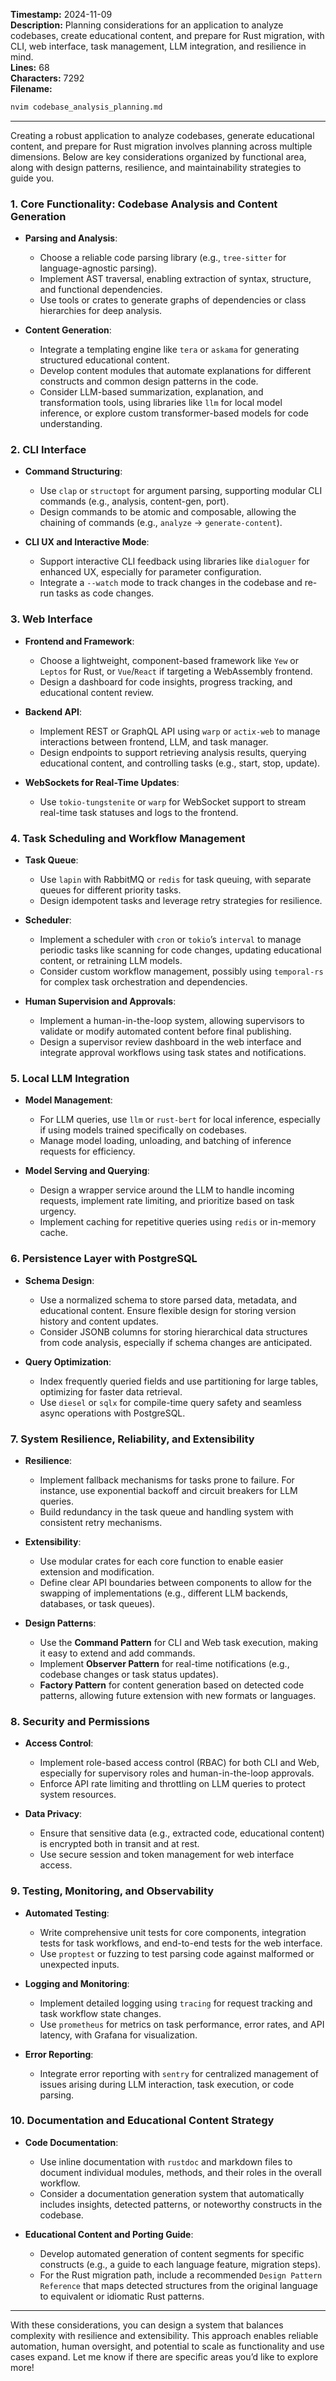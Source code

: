 **Timestamp:** 2024-11-09  
**Description:** Planning considerations for an application to analyze codebases, create educational content, and prepare for Rust migration, with CLI, web interface, task management, LLM integration, and resilience in mind.  
**Lines:** 68  
**Characters:** 7292  
**Filename:**

```bash
nvim codebase_analysis_planning.md
```

---

Creating a robust application to analyze codebases, generate educational content, and prepare for Rust migration involves planning across multiple dimensions. Below are key considerations organized by functional area, along with design patterns, resilience, and maintainability strategies to guide you.

### 1. **Core Functionality: Codebase Analysis and Content Generation**

- **Parsing and Analysis**:
  - Choose a reliable code parsing library (e.g., `tree-sitter` for language-agnostic parsing).
  - Implement AST traversal, enabling extraction of syntax, structure, and functional dependencies.
  - Use tools or crates to generate graphs of dependencies or class hierarchies for deep analysis.

- **Content Generation**:
  - Integrate a templating engine like `tera` or `askama` for generating structured educational content.
  - Develop content modules that automate explanations for different constructs and common design patterns in the code.
  - Consider LLM-based summarization, explanation, and transformation tools, using libraries like `llm` for local model inference, or explore custom transformer-based models for code understanding.

### 2. **CLI Interface**

- **Command Structuring**:
  - Use `clap` or `structopt` for argument parsing, supporting modular CLI commands (e.g., analysis, content-gen, port).
  - Design commands to be atomic and composable, allowing the chaining of commands (e.g., `analyze` → `generate-content`).

- **CLI UX and Interactive Mode**:
  - Support interactive CLI feedback using libraries like `dialoguer` for enhanced UX, especially for parameter configuration.
  - Integrate a `--watch` mode to track changes in the codebase and re-run tasks as code changes.

### 3. **Web Interface**

- **Frontend and Framework**:
  - Choose a lightweight, component-based framework like `Yew` or `Leptos` for Rust, or `Vue`/`React` if targeting a WebAssembly frontend.
  - Design a dashboard for code insights, progress tracking, and educational content review.

- **Backend API**:
  - Implement REST or GraphQL API using `warp` or `actix-web` to manage interactions between frontend, LLM, and task manager.
  - Design endpoints to support retrieving analysis results, querying educational content, and controlling tasks (e.g., start, stop, update).

- **WebSockets for Real-Time Updates**:
  - Use `tokio-tungstenite` or `warp` for WebSocket support to stream real-time task statuses and logs to the frontend.

### 4. **Task Scheduling and Workflow Management**

- **Task Queue**:
  - Use `lapin` with RabbitMQ or `redis` for task queuing, with separate queues for different priority tasks.
  - Design idempotent tasks and leverage retry strategies for resilience.

- **Scheduler**:
  - Implement a scheduler with `cron` or `tokio`’s `interval` to manage periodic tasks like scanning for code changes, updating educational content, or retraining LLM models.
  - Consider custom workflow management, possibly using `temporal-rs` for complex task orchestration and dependencies.

- **Human Supervision and Approvals**:
  - Implement a human-in-the-loop system, allowing supervisors to validate or modify automated content before final publishing.
  - Design a supervisor review dashboard in the web interface and integrate approval workflows using task states and notifications.

### 5. **Local LLM Integration**

- **Model Management**:
  - For LLM queries, use `llm` or `rust-bert` for local inference, especially if using models trained specifically on codebases.
  - Manage model loading, unloading, and batching of inference requests for efficiency.

- **Model Serving and Querying**:
  - Design a wrapper service around the LLM to handle incoming requests, implement rate limiting, and prioritize based on task urgency.
  - Implement caching for repetitive queries using `redis` or in-memory cache.

### 6. **Persistence Layer with PostgreSQL**

- **Schema Design**:
  - Use a normalized schema to store parsed data, metadata, and educational content. Ensure flexible design for storing version history and content updates.
  - Consider JSONB columns for storing hierarchical data structures from code analysis, especially if schema changes are anticipated.

- **Query Optimization**:
  - Index frequently queried fields and use partitioning for large tables, optimizing for faster data retrieval.
  - Use `diesel` or `sqlx` for compile-time query safety and seamless async operations with PostgreSQL.

### 7. **System Resilience, Reliability, and Extensibility**

- **Resilience**:
  - Implement fallback mechanisms for tasks prone to failure. For instance, use exponential backoff and circuit breakers for LLM queries.
  - Build redundancy in the task queue and handling system with consistent retry mechanisms.

- **Extensibility**:
  - Use modular crates for each core function to enable easier extension and modification.
  - Define clear API boundaries between components to allow for the swapping of implementations (e.g., different LLM backends, databases, or task queues).

- **Design Patterns**:
  - Use the **Command Pattern** for CLI and Web task execution, making it easy to extend and add commands.
  - Implement **Observer Pattern** for real-time notifications (e.g., codebase changes or task status updates).
  - **Factory Pattern** for content generation based on detected code patterns, allowing future extension with new formats or languages.

### 8. **Security and Permissions**

- **Access Control**:
  - Implement role-based access control (RBAC) for both CLI and Web, especially for supervisory roles and human-in-the-loop approvals.
  - Enforce API rate limiting and throttling on LLM queries to protect system resources.

- **Data Privacy**:
  - Ensure that sensitive data (e.g., extracted code, educational content) is encrypted both in transit and at rest.
  - Use secure session and token management for web interface access.

### 9. **Testing, Monitoring, and Observability**

- **Automated Testing**:
  - Write comprehensive unit tests for core components, integration tests for task workflows, and end-to-end tests for the web interface.
  - Use `proptest` or fuzzing to test parsing code against malformed or unexpected inputs.

- **Logging and Monitoring**:
  - Implement detailed logging using `tracing` for request tracking and task workflow state changes.
  - Use `prometheus` for metrics on task performance, error rates, and API latency, with Grafana for visualization.

- **Error Reporting**:
  - Integrate error reporting with `sentry` for centralized management of issues arising during LLM interaction, task execution, or code parsing.

### 10. **Documentation and Educational Content Strategy**

- **Code Documentation**:
  - Use inline documentation with `rustdoc` and markdown files to document individual modules, methods, and their roles in the overall workflow.
  - Consider a documentation generation system that automatically includes insights, detected patterns, or noteworthy constructs in the codebase.

- **Educational Content and Porting Guide**:
  - Develop automated generation of content segments for specific constructs (e.g., a guide to each language feature, migration steps).
  - For the Rust migration path, include a recommended `Design Pattern Reference` that maps detected structures from the original language to equivalent or idiomatic Rust patterns.

---

With these considerations, you can design a system that balances complexity with resilience and extensibility. This approach enables reliable automation, human oversight, and potential to scale as functionality and use cases expand. Let me know if there are specific areas you’d like to explore more!
